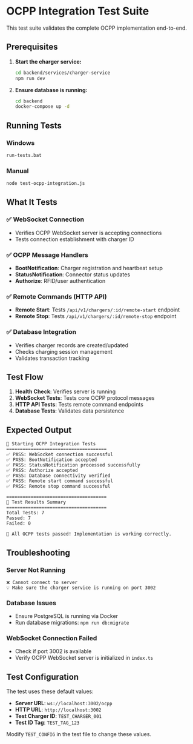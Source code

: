 # OCPP Integration Test Suite

This test suite validates the complete OCPP implementation end-to-end.

## Prerequisites

1. **Start the charger service:**
   ```bash
   cd backend/services/charger-service
   npm run dev
   ```

2. **Ensure database is running:**
   ```bash
   cd backend
   docker-compose up -d
   ```

## Running Tests

### Windows
```cmd
run-tests.bat
```

### Manual
```bash
node test-ocpp-integration.js
```

## What It Tests

### ✅ WebSocket Connection
- Verifies OCPP WebSocket server is accepting connections
- Tests connection establishment with charger ID

### ✅ OCPP Message Handlers
- **BootNotification**: Charger registration and heartbeat setup
- **StatusNotification**: Connector status updates
- **Authorize**: RFID/user authentication

### ✅ Remote Commands (HTTP API)
- **Remote Start**: Tests `/api/v1/chargers/:id/remote-start` endpoint
- **Remote Stop**: Tests `/api/v1/chargers/:id/remote-stop` endpoint

### ✅ Database Integration
- Verifies charger records are created/updated
- Checks charging session management
- Validates transaction tracking

## Test Flow

1. **Health Check**: Verifies server is running
2. **WebSocket Tests**: Tests core OCPP protocol messages
3. **HTTP API Tests**: Tests remote command endpoints
4. **Database Tests**: Validates data persistence

## Expected Output

```
🚀 Starting OCPP Integration Tests
=====================================
✅ PASS: WebSocket connection successful
✅ PASS: BootNotification accepted
✅ PASS: StatusNotification processed successfully
✅ PASS: Authorize accepted
✅ PASS: Database connectivity verified
✅ PASS: Remote start command successful
✅ PASS: Remote stop command successful

=====================================
🏁 Test Results Summary
=====================================
Total Tests: 7
Passed: 7
Failed: 0

🎉 All OCPP tests passed! Implementation is working correctly.
```

## Troubleshooting

### Server Not Running
```
❌ Cannot connect to server
💡 Make sure the charger service is running on port 3002
```

### Database Issues
- Ensure PostgreSQL is running via Docker
- Run database migrations: `npm run db:migrate`

### WebSocket Connection Failed
- Check if port 3002 is available
- Verify OCPP WebSocket server is initialized in `index.ts`

## Test Configuration

The test uses these default values:
- **Server URL**: `ws://localhost:3002/ocpp`
- **HTTP URL**: `http://localhost:3002`
- **Test Charger ID**: `TEST_CHARGER_001`
- **Test ID Tag**: `TEST_TAG_123`

Modify `TEST_CONFIG` in the test file to change these values.